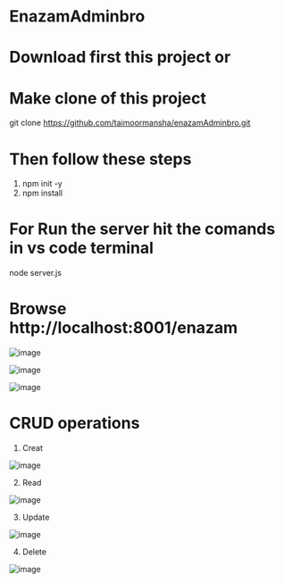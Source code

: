# EnazamAdminbro
# Download first this project or
# Make clone of this project
git clone https://github.com/taimoormansha/enazamAdminbro.git

# Then follow these steps
1)  npm init -y
2)  npm install


# For Run the server hit the comands in vs code terminal

node server.js

# Browse  http://localhost:8001/enazam

![image](https://user-images.githubusercontent.com/93200194/177756346-f900261e-93c1-4a5d-8ae5-3b0d8ffbf54e.png)

![image](https://user-images.githubusercontent.com/93200194/177756421-2de983b7-daaa-4f32-9821-50c24b3eb967.png)

![image](https://user-images.githubusercontent.com/93200194/177756710-fc9aec41-799c-4da2-9eed-c2ef23e89c16.png)


# CRUD operations
1) Creat

![image](https://user-images.githubusercontent.com/93200194/177757093-67905dd4-aa21-4da4-bd15-54ceda771239.png)

2) Read 

![image](https://user-images.githubusercontent.com/93200194/177757188-f122936e-5416-43d3-bd0f-5fce9c0f7e9f.png)

3) Update 

![image](https://user-images.githubusercontent.com/93200194/177757591-76a9eb2f-9b2d-442b-bab5-89e08289012c.png)

4) Delete

![image](https://user-images.githubusercontent.com/93200194/177757735-3cdee803-8ece-49fa-b5de-eebc1c2cac32.png)
